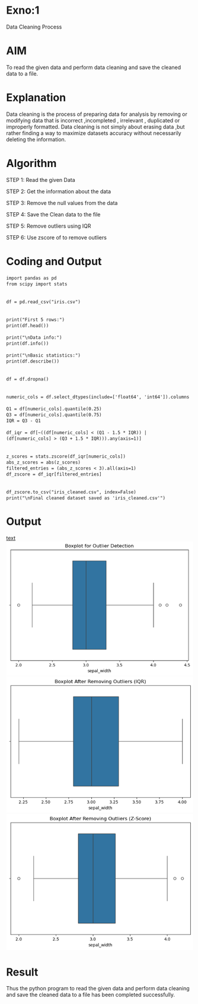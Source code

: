 # Exno:1
Data Cleaning Process

# AIM
To read the given data and perform data cleaning and save the cleaned data to a file.

# Explanation
Data cleaning is the process of preparing data for analysis by removing or modifying data that is incorrect ,incompleted , irrelevant , duplicated or improperly formatted. Data cleaning is not simply about erasing data ,but rather finding a way to maximize datasets accuracy without necessarily deleting the information.

# Algorithm
STEP 1: Read the given Data

STEP 2: Get the information about the data

STEP 3: Remove the null values from the data

STEP 4: Save the Clean data to the file

STEP 5: Remove outliers using IQR

STEP 6: Use zscore of to remove outliers

# Coding and Output

```
import pandas as pd
from scipy import stats


df = pd.read_csv("iris.csv")


print("First 5 rows:")
print(df.head())

print("\nData info:")
print(df.info())

print("\nBasic statistics:")
print(df.describe())


df = df.dropna()


numeric_cols = df.select_dtypes(include=['float64', 'int64']).columns

Q1 = df[numeric_cols].quantile(0.25)
Q3 = df[numeric_cols].quantile(0.75)
IQR = Q3 - Q1

df_iqr = df[~((df[numeric_cols] < (Q1 - 1.5 * IQR)) | (df[numeric_cols] > (Q3 + 1.5 * IQR))).any(axis=1)]


z_scores = stats.zscore(df_iqr[numeric_cols])
abs_z_scores = abs(z_scores)
filtered_entries = (abs_z_scores < 3).all(axis=1)
df_zscore = df_iqr[filtered_entries]


df_zscore.to_csv("iris_cleaned.csv", index=False)
print("\nFinal cleaned dataset saved as 'iris_cleaned.csv'")

```
# Output
[text](ex1output.txt)
![alt text](ex1.jpg)
![alt text](ex1(2).png)
![alt text](ex1(3).png)



# Result

Thus the python program to read the given data and perform data cleaning and save the cleaned data to a file has been completed successfully.

